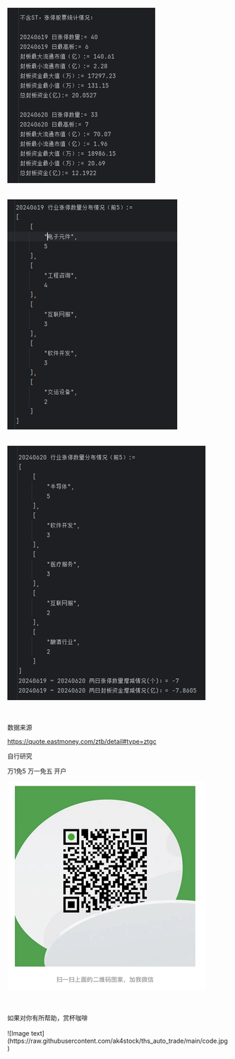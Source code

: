 

![Image text](https://raw.githubusercontent.com/ak4stock/import4money/main/123.png)    
<br />
<br />
![Imag text](https://raw.githubusercontent.com/ak4stock/import4money/main/1234.png)     
<br />
<br />
![Image text](https://raw.githubusercontent.com/ak4stock/import4money/main/12345.png)     
<br />
<br />

数据来源

https://quote.eastmoney.com/ztb/detail#type=ztgc

自行研究


万1免5 万一免五 开户

![Image text](https://raw.githubusercontent.com/ak4stock/ths_tdx_stock_xueqiu_guoren/main/contact.png)     


<br />
<br />
如果对你有所帮助，赏杯咖啡
<br />
<br />
![Image text](https://raw.githubusercontent.com/ak4stock/ths_auto_trade/main/code.jpg)

